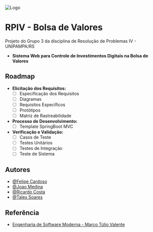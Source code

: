 
![Logo](https://dev-to-uploads.s3.amazonaws.com/uploads/articles/th5xamgrr6se0x5ro4g6.png)


# RPIV - Bolsa de Valores

Projeto do Grupo 3 da disciplina de Resolução de Problemas IV - UNIPAMPA/RS

- **Sistema Web para Controle de Investimentos Digitais na Bolsa de Valores**

## Roadmap

- **Elicitação dos Requisitos:**
    - [ ] Especificação dos Requisitos
    - [ ] Diagramas
    - [ ] Requisitos Específicos
    - [ ] Protótipos
    - [ ] Matriz de Rastreabilidade

- **Processo de Desenvolvimento:**
    - [ ] Template SpringBoot MVC

- **Verificação e Validação:**
    - [ ] Casos de Teste
    - [ ] Testes Unitários
    - [ ] Testes de Integração
    - [ ] Teste de Sistema

## Autores

- [@Felipe Cardoso](https://www.github.com/FCardozera)
- [@Joao Medina](https://www.github.com/joaomedinap)
- [@Ricardo Costa](https://www.github.com/ricardolhc)
- [@Tales Soares](https://www.github.com/talessoares)

## Referência

 - [Engenharia de Software Moderna - Marco Túlio Valente](https://awesomeopensource.com/project/elangosundar/awesome-README-templates](https://engsoftmoderna.info/cap1.html)https://engsoftmoderna.info/cap1.html)


